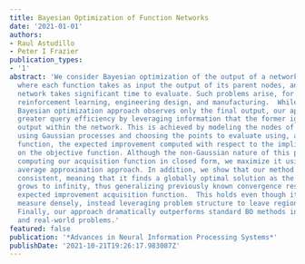 ```yaml
---
title: Bayesian Optimization of Function Networks
date: '2021-01-01'
authors:
- Raul Astudillo
- Peter I Frazier
publication_types:
- '1'
abstract: 'We consider Bayesian optimization of the output of a network of functions,
  where each function takes as input the output of its parent nodes, and where the
  network takes significant time to evaluate. Such problems arise, for example, in
  reinforcement learning, engineering design, and manufacturing.  While the standard
  Bayesian optimization approach observes only the final output, our approach delivers
  greater query efficiency by leveraging information that the former ignores: intermediate
  output within the network. This is achieved by modeling the nodes of the network
  using Gaussian processes and choosing the points to evaluate using, as our acquisition
  function, the expected improvement computed with respect to the implied posterior
  on the objective function. Although the non-Gaussian nature of this posterior prevents
  computing our acquisition function in closed form, we maximize it using a sample
  average approximation approach. In addition, we show that our method is asymptotically
  consistent, meaning that it finds a globally optimal solution as the number of evaluations
  grows to infinity, thus generalizing previously known convergence results for the
  expected improvement acquisition function.  This holds even though it might not
  measure densely, instead leveraging problem structure to leave regions unexplored.
  Finally, our approach dramatically outperforms standard BO methods in several synthetic
  and real-world problems.'
featured: false
publication: '*Advances in Neural Information Processing Systems*'
publishDate: '2021-10-21T19:26:17.983087Z'
---
```


